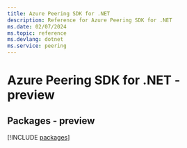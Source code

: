```yaml
---
title: Azure Peering SDK for .NET
description: Reference for Azure Peering SDK for .NET
ms.date: 02/07/2024
ms.topic: reference
ms.devlang: dotnet
ms.service: peering
---
```

# Azure Peering SDK for .NET - preview
## Packages - preview
[!INCLUDE [packages](peering-index.md)]
